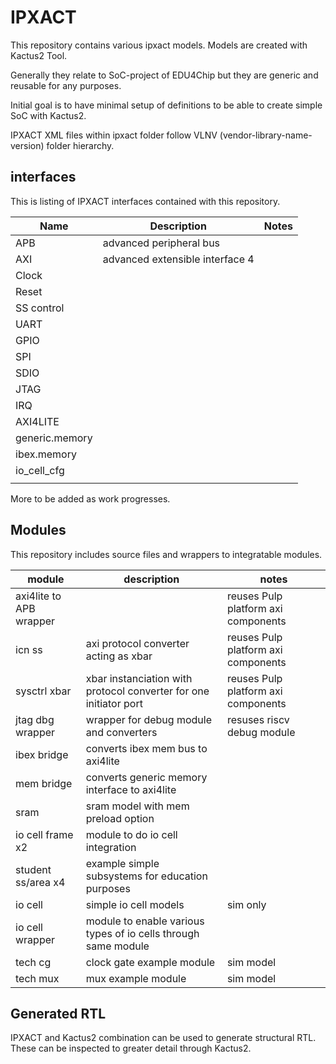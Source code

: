 # IPXACT

This repository contains various ipxact models. Models are created with Kactus2 Tool.

Generally they relate to SoC-project of EDU4Chip but they are generic and reusable for any purposes.

Initial goal is to have minimal setup of definitions to be able to create simple SoC with Kactus2.

IPXACT XML files within ipxact folder follow VLNV (vendor-library-name-version) folder hierarchy.

## interfaces

This is listing of IPXACT interfaces contained with this repository.

| Name | Description | Notes |
|-|-|-|
| APB | advanced peripheral bus | |
| AXI | advanced extensible interface 4 | |
| Clock |||
| Reset |||
| SS control |||
| UART |||
| GPIO |||
| SPI |||
| SDIO |||
| JTAG |||
| IRQ |||
| AXI4LITE |||
| generic.memory |||
| ibex.memory |||
| io_cell_cfg |||
| |||

More to be added as work progresses.

## Modules

This repository includes source files and wrappers to integratable modules.

| module  | description|  notes|
|-|-|-|
| axi4lite to APB wrapper||reuses Pulp platform axi components|
| icn ss|axi protocol converter acting as xbar|reuses Pulp platform axi components|
| sysctrl xbar|xbar instanciation with protocol converter for one initiator port| reuses Pulp platform axi components|
|jtag dbg wrapper|wrapper for debug module and converters|resuses riscv debug module|
|ibex bridge|converts ibex mem bus to axi4lite||
|mem bridge|converts generic memory interface to axi4lite||
|sram|sram model with mem preload option||
|io cell frame x2|module to do io cell integration||
|student ss/area x4| example simple subsystems for education purposes|
|io cell|simple io cell models|sim only|
|io cell wrapper|module to enable various types of io cells through same module||
|tech cg|clock gate example module|sim model|
|tech mux|mux example module|sim model

## Generated RTL

IPXACT and Kactus2 combination can be used to generate structural RTL. These can be inspected to greater detail through Kactus2.
